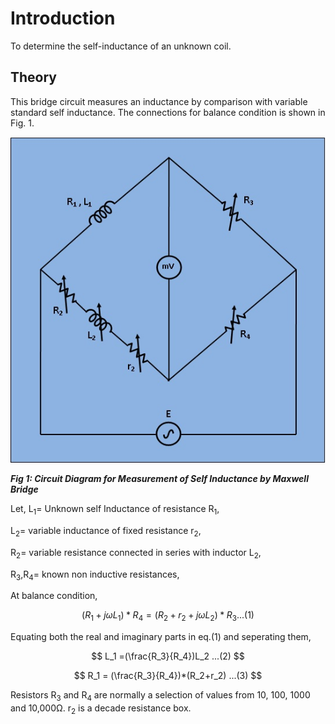 # Introduction

To determine the self-inductance of an unknown coil. 

## Theory

  This bridge circuit measures an inductance by comparison with variable standard self inductance. The connections for balance condition is shown in Fig. 1.
<p align="center">

![Rm501 Figure](images/maxwellsimu.jpg)

***Fig 1: Circuit Diagram for Measurement of Self Inductance by Maxwell Bridge***
</p>

Let,
L<sub>1</sub>= Unknown self Inductance of resistance R<sub>1</sub>,

L<sub>2</sub>= variable inductance of fixed resistance r<sub>2</sub>,

R<sub>2</sub>= variable resistance connected in series with inductor L<sub>2</sub>,

R<sub>3</sub>,R<sub>4</sub>= known non inductive resistances,

At balance condition, 
<p align="center">
  
$$ (R_1 +j \omega L_1)*R_4 = (R_2 + r_2 + j \omega L_2)*R_3 ...(1) $$
  
<p>
Equating both the real and imaginary parts in eq.(1) and seperating them,

<p align="center">
  
$$ L_1 =(\frac{R_3}{R_4})L_2 ...(2) $$
 </p>
<p align="center">
  
$$ R_1 = (\frac{R_3}{R_4})*(R_2+r_2) ...(3) $$
  
 </p>

Resistors R<sub>3</sub> and R<sub>4</sub> are normally a selection of values from 10, 100, 1000 and 10,000Ω. r<sub>2</sub> is a decade resistance box.

<script id="MathJax-script" async src="https://cdn.jsdelivr.net/npm/mathjax@3/es5/tex-mml-chtml.js"></script>
